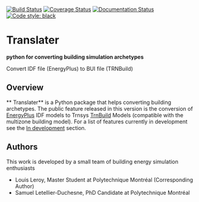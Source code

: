 [![Build Status](https://travis-ci.com/louisleroy5/transalter.svg?branch=develop)](https://travis-ci.com/samuelduchesne/archetypal)
[![Coverage Status](https://coveralls.io/repos/github/louisleroy5/translater/badge.svg)](https://coveralls.io/github/louisleroy5/translater)
[![Documentation Status](https://readthedocs.org/projects/archetypal/badge/?version=latest)](https://archetypal.readthedocs.io/en/latest/?badge=latest)
[![Code style: black](https://img.shields.io/badge/code%20style-black-000000.svg)](https://github.com/psf/black)

# Translater

**python for converting building simulation archetypes**

Convert IDF file (EnergyPlus) to BUI file (TRNBuild)

## Overview

** Translater** is a Python package that helps converting building archetypes. The public feature released in this
version is the  conversion of [EnergyPlus](https://energyplus.net) IDF models to Trnsys [TrnBuild](http://www.trnsys.com/features/suite-of-tools.php.html) Models (compatible with the multizone building model). For a list of features
currently in development see the [In development](#in-development) section.

## Authors

This work is developed by a small team of building energy simulation enthusiasts

- Louis Leroy, Master Student at Polytechnique Montréal (Corresponding Author)
- Samuel Letellier-Duchesne, PhD Candidate at Polytechnique Montréal

